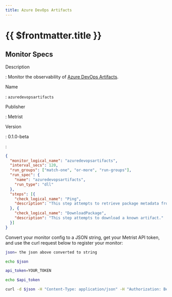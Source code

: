 ```yaml
---
title: Azure DevOps Artifacts
---
```


# {{ $frontmatter.title }}

## Monitor Specs

Description

: Monitor the observability of [Azure DevOps Artifacts](https://azure.microsoft.com/products/devops/artifacts/).

Name

: `azuredevopsartifacts`

Publisher

: Metrist

Version

: 0.1.0-beta

: &nbsp;


<!--@include: /parts/_1.md-->


<!--@include: /parts/_2.md-->


<!--@include: /parts/_3.md-->





<!--@include: /parts/_4.md-->


```json
{
  "monitor_logical_name": "azuredevopsartifacts",
  "interval_secs": 120,
  "run_groups": ["match-one", "or-more", "run-groups"],
  "run_spec": {
    "name": "azuredevopsartifacts",
    "run_type": "dll"
  },
  "steps": [{
    "check_logical_name": "Ping",
    "description": "This step attempts to retrieve package metadata from a known artifact."
  }, {
    "check_logical_name": "DownloadPackage",
    "description": "This step attempts to download a known artifact."
  }]
}
```




Convert your monitor config to a JSON string, get your Metrist API token, and use the curl request below to register your monitor:

```sh
json= the json above converted to string

echo $json

api_token=YOUR_TOKEN

echo $api_token

curl -d $json -H "Content-Type: application/json" -H "Authorization: Bearer $api_token" 'https://app.metrist.io/api/v0/monitor-config'

```

<!--@include: /parts/tips_api.md-->


<!--@include: /parts/_5.md-->


<!--@include: /parts/result.md-->